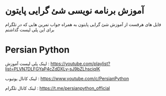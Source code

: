 # آموزش برنامه نویسی شئ گرایی پایتون

فایل های هرقست از آموزش شئ گرایی پایتون
به همراه جواب تمرین هایی که در تلگرام برای این پلی لیست گذاشتم
# Persian Python

لینک پلی لیست آموزش : https://youtube.com/playlist?list=PLVN7DLFGYaP4cZdDXLy-sJ9bZLhsciqIK

لینک کانال یوتیوب : https://www.youtube.com/c/PersianPython

لینک کانال تلگرام : https://t.me/persianpython_official
